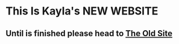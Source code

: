 # This Is Kayla's NEW WEBSITE

## Until is finished please head to [The Old Site](www.kaylaciruolo.com)